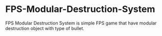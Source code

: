 # FPS-Modular-Destruction-System
FPS Modular Destruction System is simple FPS game that have modular destruction object with type of bullet.
